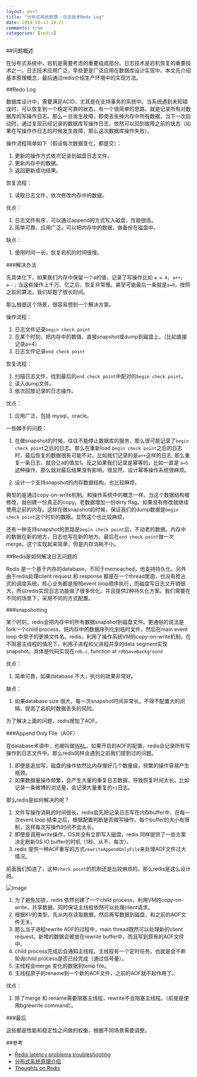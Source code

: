 ```yaml
---
layout: post
title: "分布式系统原理--日志技术Redo Log"
date: 2014-10-13 19:21
comments: true
categories: [redis]
---
```


##问题概述

在分布式系统中，宕机是需要考虑的重要组成部分。日志技术是宕机恢复的重要技术之一。日志技术应用广泛，早些更是广泛应用在数据库设计实现中。本文先介绍基本原理概念，最后通过redis介绍生产环境中的实现方法。

##Redo Log

数据库设计中，需要满足ACID，尤其是在支持事务的系统中。当系统遇到未知错误时，可以恢复到一个稳定可靠的状态。有一个很简单的思路，就是记录所有对数据库的写操作日志。那么一旦发生故障，即使丢失掉内存中所有数据，当下一次启动时，通过复现已经记录的数据库写操作日志，依然可以回到故障之前的状态（如果在写操作作日志的时候发生故障，那么这次数据库操作失败）。

操作流程简单如下（假设每次数据变化，都提交）：

1. 更新的操作方式依次记录到磁盘日志文件。
2. 更新内存中的数据。
3. 返回更新成功结果。

恢复流程：

1. 读取日志文件，依次修改内存中的数据。


优点：

1. 日志文件有序，可以通过append的方式写入磁盘，性能很高。
2. 简单可靠，应用广泛。可以把内存中的数据，做备份在磁盘中。

缺点：

1. 使用时间一长，恢复宕机的时间很慢。

###解决办法

先具体化下，如果我们内存中保留一个a的值，记录了写操作比如 `a = 4; a++; a--;` 当这些操作上千万、亿之后，恢复非常慢。甚至可能最后一条就是`a=0`，按照之前的算法，我们却跑了很长时间。

那么根据这个场景，很容易想到一个解决方案。

操作流程：

1. 日志文件记录`begin check point`
2. 在某个时刻，把内存中的数值，直接snapshot或dump到磁盘上。（比如直接记录a=4）
3. 日志文件记录`end check point`

恢复流程：

1. 扫描日志文件，找到最后的`end check point`中配对的`begin check point`。
2. 读入dump文件。
3. 依次回放记录的日志操作。

优点：

1. 应用广泛，包括 mysql，oracle。

一些棘手的问题：

1. 在做snapshot的时候，往往不能停止数据库的服务，那么很可能记录了`begin check point`之后的日志。那么在重新load `begin check point`之后的日志时，最后恢复的数据很有可能不对。比如我们记录的是`a++`这样的日志, 那么重复一条日志，就会让a的值加1。反之如果我们记录是幂等的，比如一直是 `a=5` 这种操作，那么就对最后结果没有影响。很显然，设计幂等操作系统很麻烦。

2. 设计一个支持snapshot的内存数据结构，也比较麻烦。

典型的是通过copy-on-write机制。和操作系统中的概念一样。当这个数据结构被修改，就创建一份真正的copy。老数据增加一份dirty flag。如果没有修改就继续使用之前的内存。这样在做snapshot的时候，保证我们的dump数据是`begin check point`这个时刻的数据。显然这个也比较麻烦。

还有一种支持snapshot的思路是`begin check point`后，不动老的数据。内存中的数据在新的地方，日志也写在新的地方。最后在`end check point`做一次merge。这个实现起来简单，但是内存消耗不小。

##Redis是如何解决日志问题的

Redis 是一个基于内存的database，不同于memcached，他支持持久化。另外由于redis处理client request 和 response 都是在一个thread里面，也没有抢占式的调度系统，核心业务都是按照event loop顺序执行，而磁盘写日志又开销很大，所以redis实现日志功能做了很多优化。并且提供2种持久化方案。我们需要在不同的场景下，采用不同的方式配置。


###snapshotting

某个时刻，redis会把内存中的所有数据snapshot到磁盘文件。更通俗的说法是fork一个child process，把内存中的数据序列化到临时文件，然后在main event loop 中原子的更换文件名。redis，利用了操作系统VM的copy-on-write机制，在不阻塞主线程的情况下，利用子进程和父进程共享的data segment实现snapshot。具体是代码实现在`rdb.c`, function at `rdbSaveBackground`

优点：

1. 简单可靠，如果database 不大，执行的效果非常好。

缺点：

1. 如果database size 很大，每一次snapshot时间非常长。不得不配置大的间隔，提高了宕机时数据丢失的风险。


为了解决上面的问题，redis增加了AOF。

###Append Only File（AOF）

在database术语中，也被叫做[WAL](http://en.wikipedia.org/wiki/Write-ahead_logging)。如果开启的AOF的配置，redis会记录所有写操作到日志文件中。那么redis同样会遇到之前我们提到过的问题。

1. 即便是追加写，磁盘的操作依然比内存慢好几个数量级，频繁的操作容易产生瓶颈。
2. 如果数据量操作频繁，会产生大量的重复日志数据，导致恢复时间太长。比如记录一条微博的浏览量，会记录大量重复的`+1`日志。

那么redis是如何解决的呢？

1. 文件写操作消耗的时间很长，redis会先把记录日志写在内存buffer中，在每一次event loop 结束之后，根据配置判断是否做写操作。每个buffer的大小有限制，这样每次写操作时间不会太长。
2. 即便是调用write操作，OS并没有立即写入磁盘，redis 同样提供了一些方案决定刷新OS IO buffer的时机（1秒、从不、每次）。
3. redis 提供一种AOF重写的方式`rewriteAppendOnlyFile`来处理AOF文件过大情况。

前面我们知道了，这种`check point`的机制还是比较麻烦的。那么redis是这么设计的。

![image](http://i.gyazo.com/314a668a8443b0de126685cfb4197fbc.png)

1. 为了避免加锁，redis 依然创建了一个child process，利用VM的copy-on-write，共享数据。同时保证主线程依然可以处理client请求。
2. 根据KV的类型，先从内存读取数据，然后再写数据到磁盘，和之前的AOF文件无关。
3. 那么当子进程rewrite AOF的过程中，main thread既然可以处理新的client request。新增的数据会被放在rewrite buffer中，而且写到原有的AOF文件中。
4. child process完成后会通知主线程。主线程有一个定时任务，也就是会不断轮询child process是否已经完成（通过信号量）。
5. 主线程会merge 变化的数据到temp file。
6. 主线程原子的rename到一个新的AOF文件，之前的AOF就不起作用了。

优点：

1. 除了merge 和 rename需要阻塞主线程，rewrite不会阻塞主线程。（前提是使用bgrewrite command）。

###最后

这些都是性能和稳定性之间做的权衡，根据不同场景需要调整。

##参考

* [Redis latency problems troubleshooting](http://redis.io/topics/latency)
* [分布式系统原理介绍](http://wenku.baidu.com/view/53b7505777232f60ddcca1e0.html)
* [Thoughts on Redis](http://blog.kennejima.com/post/1226487020/thoughts-on-redis#)










